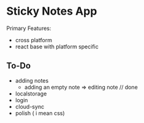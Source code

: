 # Sticky Notes App

Primary Features:
- cross platform
- react base with platform specific 

## To-Do
-   adding notes
    -   adding an empty note => editing note // done
-   localstorage
-   login
-   cloud-sync
-   polish ( i mean css)